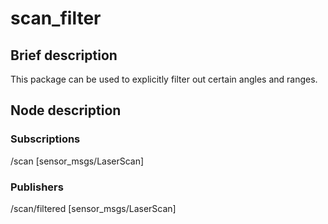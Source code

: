# scan_filter

## Brief description

This package can be used to explicitly filter out certain angles and ranges.

## Node description

### Subscriptions
/scan [sensor_msgs/LaserScan]

### Publishers
/scan/filtered [sensor_msgs/LaserScan]


